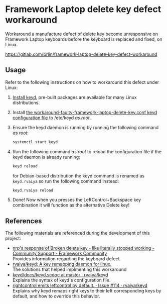 # Framework Laptop delete key defect workaround

Workaround a manufacture defect of delete key become unresponsive on Framework Laptop keyboards before the keyboard is replaced and fixed, on Linux.

<https://gitlab.com/brlin/framework-laptop-delete-key-defect-workaround>

## Usage

Refer to the following instructions on how to workaround this defect under Linux:

1. [Install keyd](https://github.com/rvaiya/keyd?tab=readme-ov-file#installation), pre-built packages are available for many Linux distributions.
1. Install [the workaround-faulty-framework-laptop-delete-key.conf keyd configuration file](workaround-faulty-framework-laptop-delete-key.conf) to /etc/keyd _as root_.
1. Ensure the keyd daemon is running by running the following command _as root_:

    ```bash
    systemctl start keyd
    ```

1. Run the following command _as root_ to reload the configuration file if the keyd daemon is already running:

    ```bash
    keyd reload
    ```

   for Debian-based distribution the keyd command is renamed as `keyd.rvaiya` so run the following command instead:

    ```bash
    keyd.rvaiya reload
    ```

1. Done!  Now when you presses the LeftControl+Backspace key combination it will function as the alternative Delete key!

## References

The following materials are referenced during the development of this project:

* [nrp's response of Broken delete key - like literally stopped working - Community Support - Framework Community](https://community.frame.work/t/broken-delete-key-like-literally-stopped-working/37313/85)  
  Provides information regarding the keyboard defect.
* [rvaiya/keyd: A key remapping daemon for linux.](https://github.com/rvaiya/keyd)  
  The solutions that helped implmenting this workaround
* [keyd/docs/keyd.scdoc at master · rvaiya/keyd](https://github.com/rvaiya/keyd/blob/master/docs/keyd.scdoc)  
  Explains the syntax of keyd's configuration  file.
* [rightcontrol emits leftcontrol by default. · Issue #114 · rvaiya/keyd](https://github.com/rvaiya/keyd/issues/114)  
  Explains why keyd remaps right keys to their left corresponding keys by default, and how to override this behavior.